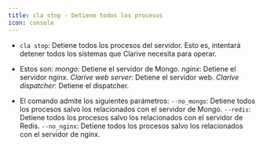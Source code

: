 ```yaml
---
title: cla stop - Detiene todos los procesos
icon: console
---
```

* `cla stop`: Detiene todos los procesos del servidor. Esto es, intentará detener todos los sistemas que Clarive necesita para operar.
* Estos son:
    *mongo*: Detiene el servidor de Mongo. 
    *nginx*: Detiene el servidor nginx. 
    *Clarive web server*: Detiene el servidor web.
    *Clarive dispatcher*: Detiene el dispatcher.


* El comando admite los siguientes parámetros:
    `--no_mongo`: Detiene todos los procesos salvo los relacionados con el servidor de Mongo.
    `--redis`: Detiene todos los procesos salvo los relacionados con el servidor de Redis.
    `--no_nginx`: Detiene todos los procesos salvo los relacionados con el servidor de nginx.

